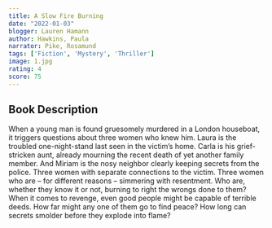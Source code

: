 ```yaml
---
title: A Slow Fire Burning 
date: "2022-01-03"
blogger: Lauren Hamann
author: Hawkins, Paula
narrator: Pike, Rosamund
tags: ['Fiction', 'Mystery', 'Thriller']
image: 1.jpg
rating: 4
score: 75
---
```


## Book Description

When a young man is found gruesomely murdered in a London houseboat, it triggers questions about three women who knew him. Laura is the troubled one-night-stand last seen in the victim’s home. Carla is his grief-stricken aunt, already mourning the recent death of yet another family member. And Miriam is the nosy neighbor clearly keeping secrets from the police. Three women with separate connections to the victim. Three women who are – for different reasons – simmering with resentment. Who are, whether they know it or not, burning to right the wrongs done to them? When it comes to revenge, even good people might be capable of terrible deeds. How far might any one of them go to find peace? How long can secrets smolder before they explode into flame?